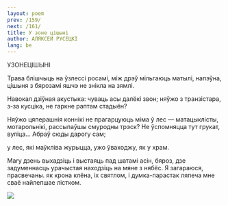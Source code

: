 ```yaml
---
layout: poem
prev: /159/
next: /161/
title: У зоне цішыні
author: АЛЯКСЕЙ РУСЕЦКІ
lang: be
---
```



 
УЗОНЕЦІШЫНІ

Трава блішчыць на ўзлессі росамі, між дрэў мільгаюць матылі, напэўна, цішыня з бярозамі яшчэ не знікла на зямлі.

Навокал дзіўная акустыка: чуваць асы далёкі звон; няўжо з транзістара, з-за кусціка, не гаркне раптам стадыён?

Няўжо цяперашнія коннікі не прагарцуюць міма ў лес — матацыклісты, мотарольнікі, рассыпаўшы смуродны трэск? He ўспомняцца тут грукат, вуліца... Абраў сюды дарогу сам;

у лес, які маўкліва журыцца, ужо ўваходжу, як у храм.

Mary дзень выхадзіць і выстаяць пад шатамі асін, бяроз, дзе задуменнасць урачыстая находзіць на мяне з нябёс. Я загараюся, прасвечаны. як крона клёна, іх святлом, і думка-парастак ляпеча мне сваё найлепшае лістком.

![](2022-%D0%9C%D1%96%D0%BD%D1%81%D0%BA-%D0%BB%D1%83%D1%87%D0%BD%D0%B0%D1%81%D1%86%D1%8C-%D0%BC%D1%96%D0%BA%D0%BE%D0%BB%D0%B0-%D0%BC%D1%8F%D1%82%D0%BB%D1%96%D1%86%D0%BA%D1%96_html_3a717e17c5f8d943.png)  
